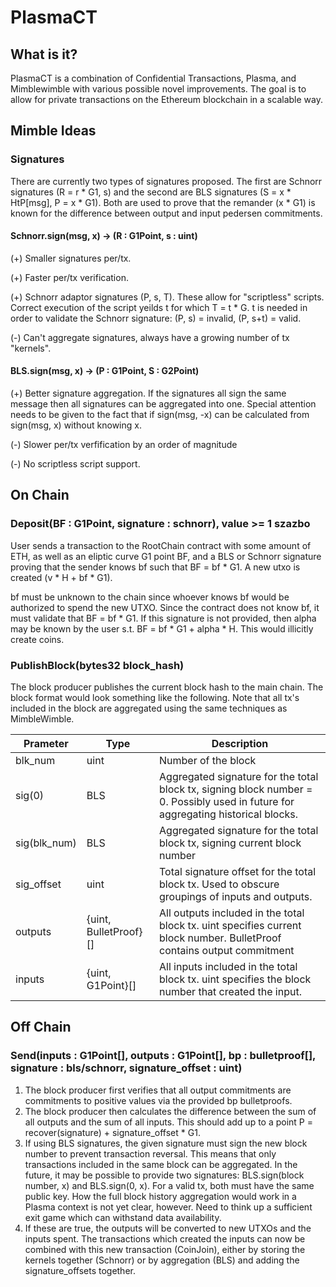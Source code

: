 # PlasmaCT
## What is it?
PlasmaCT is a combination of Confidential Transactions, Plasma, and Mimblewimble with various possible novel improvements.  The goal is to allow for private transactions on the Ethereum blockchain in a scalable way.
## Mimble Ideas
### Signatures
There are currently two types of signatures proposed.  The first are Schnorr signatures (R = r * G1, s) and the second are BLS signatures (S = x * HtP[msg], P = x * G1).  Both are used to prove that the remander (x * G1) is known for the difference between output and input pedersen commitments.
#### Schnorr.sign(msg, x) -> (R : G1Point, s : uint)
(+) Smaller signatures per/tx.

(+) Faster per/tx verification.

(+) Schnorr adaptor signatures (P, s, T).  These allow for "scriptless" scripts.  Correct execution of the script yeilds t for which T = t * G.  t is needed in order to validate the Schnorr signature: (P, s) = invalid, (P, s+t) = valid.

(-) Can't aggregate signatures, always have a growing number of tx "kernels".

#### BLS.sign(msg, x) -> (P : G1Point, S : G2Point)
(+) Better signature aggregation.  If the signatures all sign the same message then all signatures can be aggregated into one.  Special attention needs to be given to the fact that if sign(msg, -x) can be calculated from sign(msg, x) without knowing x.

(-) Slower per/tx verfification by an order of magnitude

(-) No scriptless script support.

## On Chain
### Deposit(BF : G1Point, signature : schnorr), value >= 1 szazbo
User sends a transaction to the RootChain contract with some amount of ETH, as well as an eliptic curve G1 point BF, and a BLS or Schnorr signature proving that the sender knows bf such that BF = bf * G1.  A new utxo is created (v * H + bf * G1).

bf must be unknown to the chain since whoever knows bf would be authorized to spend the new UTXO.  Since the contract does not know bf, it must validate that BF = bf * G1.  If this signature is not provided, then alpha may be known by the user s.t. BF = bf * G1 + alpha * H.  This would illicitly create coins.

### PublishBlock(bytes32 block_hash)
The block producer publishes the current block hash to the main chain.  The block format would look something like the following.  Note that all tx's included in the block are aggregated using the same techniques as MimbleWimble.


Prameter | Type | Description
--- | --- | ---
blk_num | uint | Number of the block
sig(0) | BLS | Aggregated signature for the total block tx, signing block number = 0.  Possibly used in future for aggregating historical blocks.
sig(blk_num) | BLS | Aggregated signature for the total block tx, signing current block number
sig_offset | uint | Total signature offset for the total block tx.  Used to obscure groupings of inputs and outputs.
outputs | {uint, BulletProof}[] | All outputs included in the total block tx.  uint specifies current block number.  BulletProof contains output commitment
inputs | {uint, G1Point}[] | All inputs included in the total block tx.  uint specifies the block number that created the input.

## Off Chain
### Send(inputs : G1Point[], outputs : G1Point[], bp : bulletproof[], signature : bls/schnorr, signature_offset : uint)
1. The block producer first verifies that all output commitments are commitments to positive values via the provided bp bulletproofs.
2. The block producer then calculates the difference between the sum of all outputs and the sum of all inputs.  This should add up to a point P = recover(signature) + signature_offset * G1.
3. If using BLS signatures, the given signature must sign the new block number to prevent transaction reversal.  This means that only transactions included in the same block can be aggregated.  In the future, it may be possible to provide two signatures: BLS.sign(block number, x) and BLS.sign(0, x).  For a valid tx, both must have the same public key.  How the full block history aggregation would work in a Plasma context is not yet clear, however.  Need to think up a sufficient exit game which can withstand data availability.  
4. If these are true, the outputs will be converted to new UTXOs and the inputs spent.  The transactions which created the inputs can now be combined with this new transaction (CoinJoin), either by storing the kernels together (Schnorr) or by aggregation (BLS) and adding the signature_offsets together.
